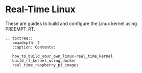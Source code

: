# Real-Time Linux

These are guides to build and configure the Linux kernel using PREEMPT_RT.

```eval_rst
.. toctree::
   :maxdepth: 2
   :caption: Contents:
   
   how_to_build_your_own_linux-real_time_kernel
   build_rt_kernel_using_docker
   real_time_raspberry_pi_images
```
